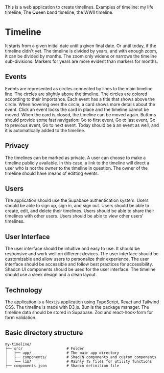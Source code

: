 This is a web application to create timelines. Examples of timeline: my life timeline, The Queen band timeline, the WWII timeline.

# Timeline

It starts from a given initial date until a given final date. Or until today, if the timeline didn't yet. The timeline is divided by years, and with enough zoom, it can be divided by months. The zoom only widens or narrows the timeline sub-divisions. Markers for years are more evident than markers for months.

## Events

Events are represented as circles connected by lines to the main timeline line. The circles are slightly above the timeline. The circles are colored according to their importance. Each event has a title that shows above the circle. When hovering over the circle, a card shows more details about the event. Click an event locks the card in place and the timeline cannot be moved. When the card is closed, the timeline can be moved again. Buttons should provide some fast navigation: Go to first event, Go to last event, Go to previous event, Go to next event. Today should be a an event as well, and it is automatically added to the timeline.

## Privacy

The timelines can be marked as private. A user can choose to make a timeline publicly available. In this case, a link to the timeline will direct a user who is not the owner to the timeline in question. The owner of the timeline should have means of editting events.

## Users

The application should use the Supabase authentication system. Users should be able to sign up, sign in, and sign out. Users should be able to create, edit, and delete their timelines. Users should be able to share their timelines with other users. Users should be able to view other users' timelines.

## User Interface

The user interface should be intuitive and easy to use. It should be responsive and work well on different devices. The user interface should be customizable and allow users to personalize their experience. The user interface should be accessible and follow best practices for accessibility. Shadcn UI components should be used for the user interface. The timeline should use a sleek design and a clean layout.

## Technology

The application is a Next.js application using TypeScript, React and Tailwind CSS. The timeline is made with D3.js. Bun is the package manager. The timeline data should be stored in Supabase. Zod and react-hook-form for form validation.

## Basic directory structure

```
my-timeline/
├── src/                    # Folder
│   ├── app/                # The main app directory
│   ├── components/         # ShadCN components and custom components
│   └── lib/                # Mainly TS files for utility functions
├── components.json         # Shadcn definition file
```
